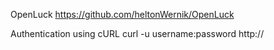 OpenLuck https://github.com/heltonWernik/OpenLuck

Authentication using cURL
curl -u username:password http://